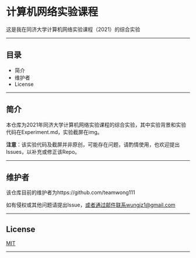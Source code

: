 # 计算机网络实验课程
这是我在同济大学计算机网络实验课程（2021）的综合实验

---

## 目录
- 简介
- 维护者
- License

---

## 简介
本仓库为2021年同济大学计算机网络实验课程的综合实验，其中实验背景和实验代码在Experiment.md，实验截屏在img。

**注意**：该实验代码及截屏并非原创，可能存在问题，请酌情使用，也欢迎提出Issues，以补充或修正该Repo。

---

## 维护者

该仓库目前的维护者为https://github.com/teamwong111

如有侵权或其他问题请提出Issue，或者通过邮件联系wungjz1@gmail.com

---

## License
[MIT](https://github.com/teamwong111/System-Structure-Course/blob/main/LICENSE)

---